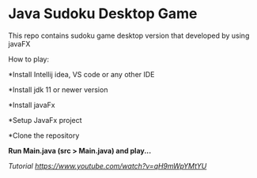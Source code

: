 # Java Sudoku Desktop Game

This repo contains sudoku game desktop version that developed by using javaFX

How to play:

*Install Intellij idea, VS code or any other IDE

*Install jdk 11 or newer version

*Install javaFx

*Setup JavaFx project

*Clone the repository 

<strong>Run Main.java (src > Main.java) and play...</strong>

<i>Tutorial <link>https://www.youtube.com/watch?v=qH9mWpYMtYU</link></i>
